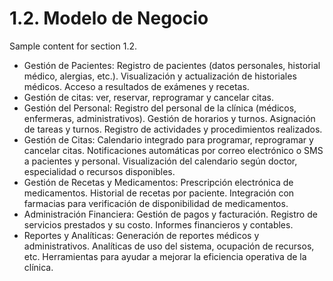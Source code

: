 # 1.2. Modelo de Negocio

Sample content for section 1.2.

- Gestión de Pacientes: Registro de pacientes (datos personales, historial médico, alergias, etc.). Visualización y actualización de historiales médicos. Acceso a resultados de exámenes y recetas.
- Gestión de citas: ver, reservar, reprogramar y cancelar citas.
- Gestión del Personal: Registro del personal de la clínica (médicos, enfermeras, administrativos). Gestión de horarios y turnos. Asignación de tareas y turnos. Registro de actividades y procedimientos realizados.
- Gestión de Citas: Calendario integrado para programar, reprogramar y cancelar citas. Notificaciones automáticas por correo electrónico o SMS a pacientes y personal. Visualización del calendario según doctor, especialidad o recursos disponibles.
- Gestión de Recetas y Medicamentos:
Prescripción electrónica de medicamentos. Historial de recetas por paciente. Integración con farmacias para verificación de disponibilidad de medicamentos.
- Administración Financiera: Gestión de pagos y facturación. Registro de servicios prestados y su costo. Informes financieros y contables.
- Reportes y Analíticas: Generación de reportes médicos y administrativos. Analíticas de uso del sistema, ocupación de recursos, etc. Herramientas para ayudar a mejorar la eficiencia operativa de la clínica.
